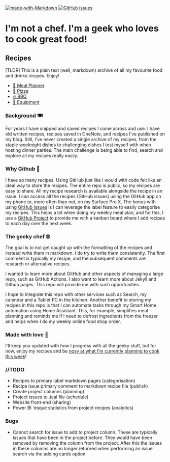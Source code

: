 [![made-with-Markdown](https://img.shields.io/badge/Made%20with-Markdown-1f425f.svg)](http://commonmark.org)
[![GitHub issues](https://img.shields.io/github/issues/jcallaghan/Recipes.svg)](https://github.com/jcallaghan/Recipes/issues/)

# I'm not a chef. I'm a geek who loves to cook great food!

## Recipes
[TLDR] This is a plain text (well, markdown) archive of all my favourite food and drinks recipes. Enjoy!

- [📅 Meal Planner](https://github.com/jcallaghan/Recipes/projects/10)
- [🍕 Pizza](/Pizza.md)
- [🔥 BBQ](/BBQ.md)
- [🔪 Equipment](/Equimpent.md)

### Background 🍽️
For years I have snipped and saved recipes I come across and use. I have old written recipes, recipes saved in OneNote, and recipes I've published on my blog. Still, I've never created a single archive of my recipes, from the staple weeknight dishes to challenging dishes I test myself with when hosting dinner parties. The main challenge is being able to find, search and explore all my recipes really easily.

### Why Github 🧰
I have so many recipes. Using GitHub just like I would with code felt like an ideal way to store the recipes. The entire repo is public, so my recipes are easy to share. All my recipe research is available alongside the recipe in an issue. I can access all the recipes (GitHub issues) using the GitHub app on my phone or, more often than not, on my Surface Pro X. The bonus with using [GitHub Issues](https://github.com/jcallaghan/Recipes/issues) is I can leverage the label feature to easily categorise my recipes. This helps a lot when doing my weekly meal plan, and for this, I use a [GitHub Project](https://github.com/jcallaghan/Recipes/projects/10) to provide me with a kanban board where I add recipes to each day over the next week.

### The geeky chef 🤓

The goal is to not get caught up with the formatting of the recipes and instead write them in markdown. I do try to write them consistently. The first comment is typically my recipe, and the subsequent comments are research or alternative recipes.

I wanted to learn more about GitHub and other aspects of managing a large repo, such as GitHub Actions. I also want to learn more about Jekyll and Github pages. This repo will provide me with such opportunities. 

I hope to integrate this repo with other services such as Search, my calendar and a Tablet PC in the kitchen. Another benefit to storing my recipes in this repo is that I can automate tasks through my Smart Home automation using Home Assistant. This, for example, simplifies meal planning and reminds me if I need to defrost ingredients from the freezer and helps when I  do my weekly online food shop order. 

### Made with love 💖

I'll keep you updated with how I progress with all the geeky stuff, but for now, enjoy my recipes and be [nosy at what I'm currently planning to cook this week](https://github.com/jcallaghan/Recipes/projects/10)!

### //TODO
- Recipes to primary label markdown pages (categorisation)
- Recipe issue primary comment to markdown recipe file (publish)
- Create project columns (planning)
- Project issues to .ical file (schedule)
- Website front-end (sharing)
- Power BI 'esque statistics from project recipes (analytics)

### Bugs
- Cannot search for issue to add to project column. These are typically issues that have been in the project before. They would have been removed by removing the column from the project. After this the issues in these columns are no longer returned when performing an issue search via the adding cards option.
